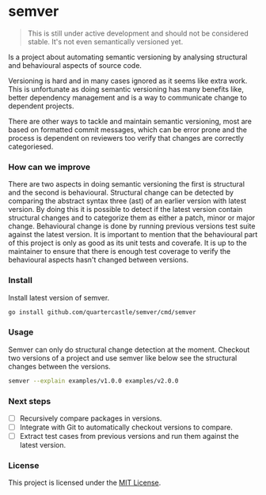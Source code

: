 # semver

> This is still under active development and should not be considered stable. 
> It's not even semantically versioned yet. 

Is a project about automating semantic versioning by analysing structural 
and behavioural aspects of source code. 

Versioning is hard and in many cases ignored as it seems like extra work. 
This is unfortunate as doing semantic versioning has many benefits like, 
better dependency management and is a way to communicate change to dependent
projects.

There are other ways to tackle and maintain semantic versioning, most are 
based on formatted commit messages, which can be error prone and the 
process is dependent on reviewers too verify that changes are correctly 
categoriesed. 

### How can we improve
There are two aspects in doing semantic versioning the first is structural
and the second is behavioural.
Structural change can be detected by comparing the abstract syntax three (ast) 
of an earlier version with latest version. By doing this it is possible to
detect if the latest version contain structural changes and to categorize 
them as either a patch, minor or major change.
Behavioural change is done by running previous versions test suite
against the latest version. It is important to mention that 
the behavioural part of this project is only as good as its unit tests and
coverafe. It is up to the maintainer to ensure that there is enough test 
coverage to verify the behavioural aspects hasn't changed between versions.

### Install
Install latest version of semver.
```sh
go install github.com/quartercastle/semver/cmd/semver
```

### Usage
Semver can only do structural change detection at the moment. Checkout two
versions of a project and use semver like below see the structural changes
between the versions.
```sh
semver --explain examples/v1.0.0 examples/v2.0.0
```

### Next steps
- [ ] Recursively compare packages in versions.
- [ ] Integrate with Git to automatically checkout versions to compare.
- [ ] Extract test cases from previous versions and run them against the latest
      version.

### License
This project is licensed under the [MIT License](LICENSE).


